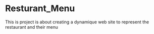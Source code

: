 # Resturant_Menu
This is project is about creating a dynamique web site to represent the restaurant and their menu
